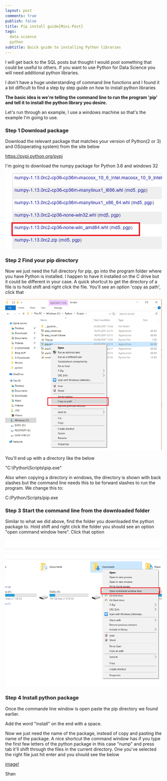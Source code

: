 ```yaml
---
layout: post
comments: true
publish: false
title: Pip install guide[Mini-Post]
tags:
  data science
  python
subtitle: Quick guide to installing Python libraries
---
```


I will get back to the SQL posts but thought I would post something that could be useful to others. If you want to use Python for Data Science you will need additional python libraries.

I don't have a huge understanding of command line functions and I found it a bit difficult to find a step by step guide on how to install python libraries 

**The basic idea is we're telling the command line to run the program 'pip' and tell it to install the python library you desire.**


Let's run through an example, I use a windows machine so that's the example I'm going to use. 

### **Step 1 Download package**

Download the relevant package that matches your version of Python(2 or 3) and OS(operating system) from the site below 

https://pypi.python.org/pypi

I'm going to download the numpy package for Python 3.6 and windows 32

![Image](/img/Python%20Library.PNG)

### **Step 2 Find your pip directory**


Now we just need the full directory for pip, go into the program folder where you have Python is installed. I happen to have it installed on the C drive but it could be different in your case. A quick shortcut to get the directory of a file is to hold shift and right click the file. You'll see an option 'copy as path', click that

![Image](/img/Copy%20as%20path.png)

You'll end up with a directory like the below

"C:\Python\Scripts\pip.exe"

Also when copying a directory in windows, the directory is shown with back slashes but the command line needs this to be forward slashes to run the program. We change this to:

C:/Python/Scripts/pip.exe

### **Step 3 Start the command line from the downloaded folder**

Similar to what we did above, find the folder you downloaded the python package to. 
Hold shift and right click the folder you should see an option "open command window here". Click that option 

![Image](/img/Open%20Command%20window.png)


### **Step 4 Install python package**
Once the commande line window is open paste the pip directory we found earlier.

Add the word "install" on the end with a space.

Now we just need the name of the package, instead of copy and pasting the name of the package. A nice shortcut the command window has if you type the first few letters of the python package in this case "nump" and  press tab it'll shift through the files in the current directory. One you've selected the right file just hit enter and you should see the below


[image!](/img/CMD%20install%20numpy.PNG)



Shan

